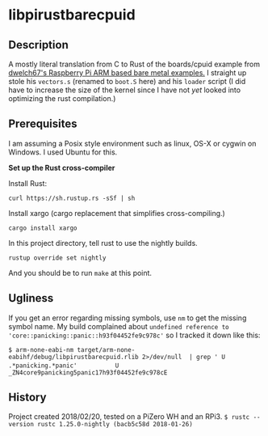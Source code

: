 libpirustbarecpuid
==================

## Description

A mostly literal translation from C to Rust of the boards/cpuid example from
[dwelch67's Raspberry Pi ARM based bare metal examples.](https://github.com/dwelch67/raspberrypi)
I straight up stole his `vectors.s` (renamed to `boot.S` here) and his `loader` script (I did have
to increase the size of the kernel since I have not _yet_ looked into optimizing the rust
compilation.)

## Prerequisites

I am assuming a Posix style environment such as linux, OS-X or cygwin on Windows. I used Ubuntu for this.

**Set up the Rust cross-compiler**

Install Rust:

`curl https://sh.rustup.rs -sSf | sh`

Install xargo (cargo replacement that simplifies cross-compiling.)

`cargo install xargo`

In this project directory, tell rust to use the nightly builds.

`rustup override set nightly`

And you should be to run `make` at this point.

## Ugliness

If you get an error regarding missing symbols, use `nm` to get the missing symbol name.
My build complained about `undefined reference to 'core::panicking::panic::h93f04452fe9c978c'`
so I tracked it down like this:

`$ arm-none-eabi-nm target/arm-none-eabihf/debug/libpirustbarecpuid.rlib 2>/dev/null  | grep ' U .*panicking.*panic'`
`          U _ZN4core9panicking5panic17h93f04452fe9c978cE`

## History

Project created 2018/02/20, tested on a PiZero WH and an RPi3.
`$ rustc --version
rustc 1.25.0-nightly (bacb5c58d 2018-01-26)`
